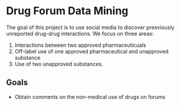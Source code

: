 # Drug Forum Data Mining

The goal of this project is to use social media to discover presviously unreported drug-drug interactions. We focus on three areas:
1. Interactions between two approved pharmaceuticuals
1. Off-label use of one approved pharmaceutical and unapproved substance
1. Use of two unapproved substances. 

## Goals
 - Obtain comments on the non-medical use of drugs on forums
 


